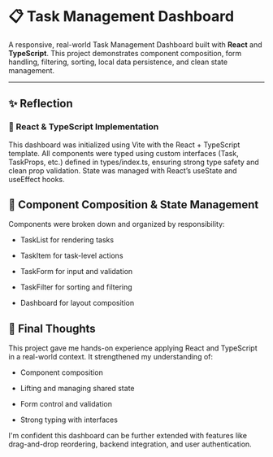 # 📋 Task Management Dashboard

A responsive, real-world Task Management Dashboard built with **React** and **TypeScript**. This project demonstrates component composition, form handling, filtering, sorting, local data persistence, and clean state management.

---

## ✨ Reflection
### 📌 React & TypeScript Implementation
This dashboard was initialized using Vite with the React + TypeScript template. All components were typed using custom interfaces (Task, TaskProps, etc.) defined in types/index.ts, ensuring strong type safety and clean prop validation. State was managed with React’s useState and useEffect hooks.

## 🧩 Component Composition & State Management
Components were broken down and organized by responsibility:

- TaskList for rendering tasks

- TaskItem for task-level actions

- TaskForm for input and validation

- TaskFilter for sorting and filtering

- Dashboard for layout composition

## 🧠 Final Thoughts
This project gave me hands-on experience applying React and TypeScript in a real-world context. It strengthened my understanding of:

- Component composition

- Lifting and managing shared state

- Form control and validation

- Strong typing with interfaces

I'm confident this dashboard can be further extended with features like drag-and-drop reordering, backend integration, and user authentication.
